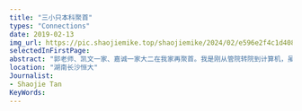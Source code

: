 ```yaml
---
title: "三小只本科聚首"
types: "Connections"
date: 2019-02-13
img_url: https://pic.shaojiemike.top/shaojiemike/2024/02/e596e2f4c1d4087e0dcb6cf1c3c0ef3c.png
selectedInFirstPage:
abstract: "郭老师、凯文一家、嘉诚一家大二在我家再聚首。我是刚从管院转院到计算机，虽然没准备出国暑研，还蛮开心的~ 摆烂人的快乐"
location: "湖南长沙恒大"
Journalist:
- Shaojie Tan
KeyWords:
---
```

